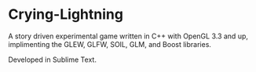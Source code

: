 Crying-Lightning
================

A story driven experimental game written in C++ with OpenGL 3.3 and up, implimenting the GLEW, GLFW, SOIL, GLM, and Boost libraries.

Developed in Sublime Text.
